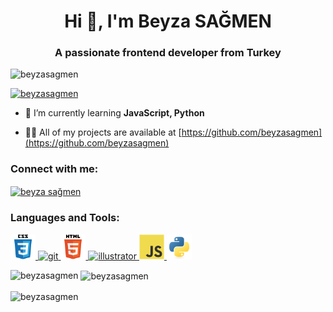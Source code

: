 <h1 align="center">Hi 👋, I'm Beyza SAĞMEN</h1>
<h3 align="center">A passionate frontend developer from Turkey</h3>

<p align="left"> <img src="https://komarev.com/ghpvc/?username=beyzasagmen&label=Profile%20views&color=0e75b6&style=flat" alt="beyzasagmen" /> </p>

<p align="left"> <a href="https://github.com/ryo-ma/github-profile-trophy"><img src="https://github-profile-trophy.vercel.app/?username=beyzasagmen" alt="beyzasagmen" /></a> </p>

- 🌱 I’m currently learning **JavaScript, Python**

- 👨‍💻 All of my projects are available at [https://github.com/beyzasagmen](https://github.com/beyzasagmen)

<h3 align="left">Connect with me:</h3>
<p align="left">
<a href="https://linkedin.com/in/Beyza Sağmen" target="blank"><img align="center" src="https://raw.githubusercontent.com/rahuldkjain/github-profile-readme-generator/master/src/images/icons/Social/linked-in-alt.svg" alt="beyza sağmen" height="30" width="40" /></a>
</p>

<h3 align="left">Languages and Tools:</h3>
<p align="left"> <a href="https://www.w3schools.com/css/" target="_blank" rel="noreferrer"> <img src="https://raw.githubusercontent.com/devicons/devicon/master/icons/css3/css3-original-wordmark.svg" alt="css3" width="40" height="40"/> </a> <a href="https://git-scm.com/" target="_blank" rel="noreferrer"> <img src="https://www.vectorlogo.zone/logos/git-scm/git-scm-icon.svg" alt="git" width="40" height="40"/> </a> <a href="https://www.w3.org/html/" target="_blank" rel="noreferrer"> <img src="https://raw.githubusercontent.com/devicons/devicon/master/icons/html5/html5-original-wordmark.svg" alt="html5" width="40" height="40"/> </a> <a href="https://www.adobe.com/in/products/illustrator.html" target="_blank" rel="noreferrer"> <img src="https://www.vectorlogo.zone/logos/adobe_illustrator/adobe_illustrator-icon.svg" alt="illustrator" width="40" height="40"/> </a> <a href="https://developer.mozilla.org/en-US/docs/Web/JavaScript" target="_blank" rel="noreferrer"> <img src="https://raw.githubusercontent.com/devicons/devicon/master/icons/javascript/javascript-original.svg" alt="javascript" width="40" height="40"/> </a> <a href="https://www.python.org" target="_blank" rel="noreferrer"> <img src="https://raw.githubusercontent.com/devicons/devicon/master/icons/python/python-original.svg" alt="python" width="40" height="40"/> </a> </p>

<p><img align="left" src="https://github-readme-stats.vercel.app/api/top-langs?username=beyzasagmen&show_icons=true&locale=en&layout=compact" alt="beyzasagmen" /></p>

<p>&nbsp;<img align="center" src="https://github-readme-stats.vercel.app/api?username=beyzasagmen&show_icons=true&locale=en" alt="beyzasagmen" /></p>

<p><img align="center" src="https://github-readme-streak-stats.herokuapp.com/?user=beyzasagmen&" alt="beyzasagmen" /></p>


